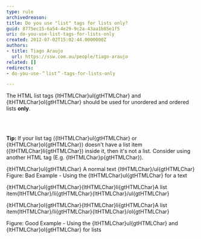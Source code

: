 ```yaml
---
type: rule
archivedreason: 
title: Do you use "list" tags for lists only?
guid: 8775ec15-6a54-4e29-9c2a-43aa1b85e1f5
uri: do-you-use-list-tags-for-lists-only
created: 2012-07-02T15:02:44.0000000Z
authors:
- title: Tiago Araujo
  url: https://ssw.com.au/people/tiago-araujo
related: []
redirects:
- do-you-use-＂list＂-tags-for-lists-only

---
```



<p>​The HTML list tags {ltHTMLChar}ul{gtHTMLChar} and {ltHTMLChar}ol{gtHTMLChar} should be used for unordered and ordered lists <strong>only</strong>.</p>
<br><excerpt class='endintro'></excerpt><br>
<p><strong>Tip&#58; </strong>If your list tag ({ltHTMLChar}ul{gtHTMLChar} or {ltHTMLChar}ol{gtHTMLChar}) doesn't have a list item ({ltHTMLChar}li{gtHTMLChar}) inside it, then it's not a list. Consider using another HTML tag (E.g. {ltHTMLChar}p{gtHTMLChar}).
</p>
<div class="ms-rteCustom-GreyBox">
{ltHTMLChar}ul{gtHTMLChar}
A normal text
{ltHTMLChar}/ul{gtHTMLChar}
</div>
<span class="ms-rteCustom-FigureBad">Figure&#58; Bad Example - Using the {ltHTMLChar}ul{gtHTMLChar} for a text</span>
<div class="ms-rteCustom-GreyBox">
<p>{ltHTMLChar}ul{gtHTMLChar}{ltHTMLChar}li{gtHTMLChar}A list item{ltHTMLChar}/li{gtHTMLChar}{ltHTMLChar}/ul{gtHTMLChar}</p>
<p>{ltHTMLChar}ol{gtHTMLChar}{ltHTMLChar}li{gtHTMLChar}A list item{ltHTMLChar}/li{gtHTMLChar}{ltHTMLChar}/ol{gtHTMLChar}</p>
</div>
<span class="ms-rteCustom-FigureGood">Figure&#58; Good Example - Using the {ltHTMLChar}ul{gtHTMLChar} and {ltHTMLChar}ol{gtHTMLChar} for lists</span>


